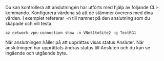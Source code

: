 Du kan kontrollera att anslutningen har utförts med hjälp av följande CLI-kommando. Konfigurera värdena så att de stämmer överens med dina värden. I exemplet refererar  -n till namnet på den anslutning som du skapade och vill testa.

```azurecli
az network vpn-connection show -n VNet1toSite2 -g TestRG1
```

När anslutningen håller på att upprättas visas status Ansluter. När anslutningen har upprättats ändras status till Ansluten och du kan se ingående och utgående byte.